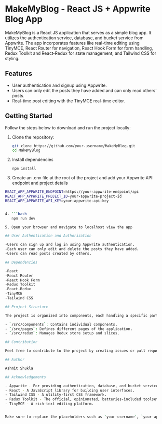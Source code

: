 # MakeMyBlog - React JS + Appwrite Blog App

MakeMyBlog is a React JS application that serves as a simple blog app. It utilizes the authentication service, database, and bucket service from Appwrite. The app incorporates features like real-time editing using TinyMCE, React Router for navigation, React Hook Form for form handling, Redux Toolkit and React-Redux for state management, and Tailwind CSS for styling.

## Features

- User authentication and signup using Appwrite.
- Users can only edit the posts they have added and can only read others' posts.
- Real-time post editing with the TinyMCE real-time editor.

## Getting Started

Follow the steps below to download and run the project locally:

1. Clone the repository:
   ```bash
   git clone https://github.com/your-username/MakeMyBlog.git
   cd MakeMyBlog


2. Install dependencies
    ```bash
    npm install

3. Create an .env file at the root of the project and add your Appwrite API endpoint and project details
```bash
REACT_APP_APPWRITE_ENDPOINT=https://your-appwrite-endpoint/api
REACT_APP_APPWRITE_PROJECT_ID=your-appwrite-project-id
REACT_APP_APPWRITE_API_KEY=your-appwrite-api-key


4. ```bash
   npm run dev

5. Open your browser and navigate to localhost view the app

## User Authentication and Authorization

-Users can sign up and log in using Appwrite authentication.
-Each user can only edit and delete the posts they have added.
-Users can read posts created by others.

## Dependencies

-React
-React Router
-React Hook Form
-Redux Toolkit
-React-Redux
-TinyMCE
-Tailwind CSS

## Project Structure

The project is organized into components, each handling a specific part of the application. The structure is as follows:

- `/src/components`: Contains individual components.
- `/src/pages`: Defines different pages of the application.
- `/src/redux`: Manages Redux store setup and slices.

## Contribution

Feel free to contribute to the project by creating issues or pull requests. Your contributions are highly appreciated!

## Author

Ashmit Shukla

## Acknowledgements

- Appwrite - For providing authentication, database, and bucket services.
- React - A JavaScript library for building user interfaces.
- Tailwind CSS - A utility-first CSS framework.
- Redux Toolkit - The official, opinionated, batteries-included toolset for efficient Redux development.
- TinyMCE - A rich-text editing platform.


Make sure to replace the placeholders such as `your-username`, `your-appwrite-endpoint`, `your-appwrite-project-id`, `your-appwrite-api-key`, and `[Your Name]` with the appropriate information. Also, ensure that your Appwrite backend is configured to handle user authentication and authorization based on the described features.
